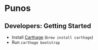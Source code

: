 
Punos
=====


## Developers: Getting Started

- Install [Carthage]  (`brew install carthage`)
- Run `carthage bootstrap`

[Carthage]: https://github.com/Carthage/Carthage
